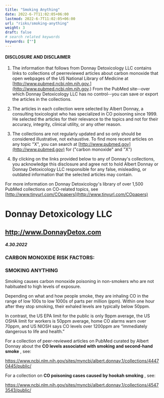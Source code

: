```yaml
---
title: "Smoking Anything"
date: 2022-6-7T11:02:05+06:00
lastmod: 2022-6-7T11:02:05+06:00
url: "risks/smoking-anything"
weight: 3
draft: false
# search related keywords
keywords: [""]
---
```


#### DISCLOSURE AND DISCLAIMER 

1) The information that follows from Donnay Detoxicology LLC contains links to collections of peerreviewed articles about carbon monoxide that open webpages of the US National Library of Medicine at [http://www.pubmed.ncbi.nlm.nih.gov.](http://www.pubmed.ncbi.nlm.nih.gov.) From the PubMed site--over which Donnay Detoxicology LLC has no control--you can save or export the articles in the collections. 

2) The articles in each collection were selected by Albert Donnay, a consulting toxicologist who has specialized in CO poisoning since 1999. He selected the articles for their relevance to the topics and not for their accuracy, integrity, clinical utility, or any other reason. 

3) The collections are not regularly updated and so only should be considered illustrative, not exhaustive. To find more recent articles on any topic "X", you can search at [http://www.pubmed.gov](http://www.pubmed.gov) for ("carbon monoxide" and "X") 

4) By clicking on the links provided below to any of Donnay's collections, you acknowledge this disclosure and agree not to hold Albert Donnay or Donnay Detoxicology LLC responsible for any false, misleading, or outdated information that the selected articles may contain. 

For more information on Donnay Detoxicology's library of over 1,500 PubMed collections on CO-related topics, see [http://www.tinyurl.com/COpapers](http://www.tinyurl.com/COpapers) 


# Donnay Detoxicology LLC 

## http://www.DonnayDetox.com 

##### 4.30.2022 

### CARBON MONOXIDE RISK FACTORS: 

### SMOKING ANYTHING 

Smoking causes carbon monoxide poisoning in non-smokers who are not habituated to high levels of exposure. 

Depending on what and how people smoke, they are inhaling CO in the range of low 100s to low 1000s of parts per million (ppm). Within one hour after they stop smoking, their exhaled levels are typically below 50ppm. 

In contrast, the US EPA limit for the public is only 9ppm average, the US OSHA limit for workers is 50ppm average, home CO alarms warn over 70ppm, and US NIOSH says CO levels over 1200ppm are “immediately dangerous to life and health.” 

For a collection of peer-reviewed articles on PubMed curated by Albert Donnay about the **CO levels associated with smoking and second-hand smoke** , see: 

 https://www.ncbi.nlm.nih.gov/sites/myncbi/albert.donnay.1/collections/44470445/public/ 

For a collection on **CO poisoning cases caused by hookah smoking** , see: 

 https://www.ncbi.nlm.nih.gov/sites/myncbi/albert.donnay.1/collections/45473543/public/ 


